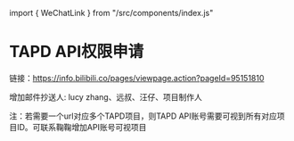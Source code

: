 import { WeChatLink } from "/src/components/index.js"

# TAPD API权限申请
链接：https://info.bilibili.co/pages/viewpage.action?pageId=95151810

增加邮件抄送人: lucy zhang、远叔、汪仔、项目制作人

注：若需要一个url对应多个TAPD项目，则TAPD API账号需要可视到所有对应项目ID。可联系<WeChatLink name='鞠鞠'>鞠鞠</WeChatLink>增加API账号可视项目